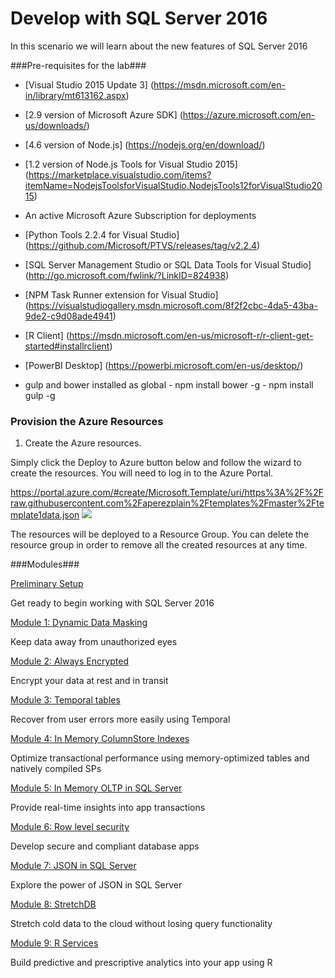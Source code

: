 # Develop with SQL Server 2016

In this scenario we will learn about the new features of SQL Server 2016

###Pre-requisites for the lab###

-   [Visual Studio 2015 Update 3] (https://msdn.microsoft.com/en-in/library/mt613162.aspx)

-   [2.9 version of Microsoft Azure SDK] (https://azure.microsoft.com/en-us/downloads/)

-   [4.6 version of Node.js] (https://nodejs.org/en/download/)

-   [1.2 version of Node.js Tools for Visual Studio 2015] (https://marketplace.visualstudio.com/items?itemName=NodejsToolsforVisualStudio.NodejsTools12forVisualStudio2015)

-   An active Microsoft Azure Subscription for deployments

-   [Python Tools 2.2.4 for Visual Studio] (https://github.com/Microsoft/PTVS/releases/tag/v2.2.4)

-   [SQL Server Management Studio or SQL Data Tools for Visual Studio] (http://go.microsoft.com/fwlink/?LinkID=824938)

-   [NPM Task Runner extension for Visual Studio] (https://visualstudiogallery.msdn.microsoft.com/8f2f2cbc-4da5-43ba-9de2-c9d08ade4941)

-   [R Client] (https://msdn.microsoft.com/en-us/microsoft-r/r-client-get-started#installrclient)

-   [PowerBI Desktop] (https://powerbi.microsoft.com/en-us/desktop/)

-   gulp and bower installed as global 
        - npm install bower -g
        - npm install gulp -g

### Provision the Azure Resources ###

1. Create the Azure resources.
    
  Simply click the Deploy to Azure button below and follow the wizard to create the resources. You will need to log in to the Azure Portal.
                                                                     
  <a href="" target="_blank">https://portal.azure.com/#create/Microsoft.Template/uri/https%3A%2F%2Fraw.githubusercontent.com%2Faperezplain%2Ftemplates%2Fmaster%2Ftemplate1data.json
    <img src="http://azuredeploy.net/deploybutton.png"/>
  </a>

  The resources will be deployed to a Resource Group. You can delete the resource group in order to remove all the created resources at any time.

###Modules###

<a href="./story_0_setup/intro.md">Preliminary Setup</a>
    
  Get ready to begin working with SQL Server 2016

<a href="./story_a_ddm/intro.md">Module 1: Dynamic Data Masking</a>
    
  Keep data away from unauthorized eyes
  
<a href="./story_b_encryption/intro.md">Module 2: Always Encrypted</a>
    
  Encrypt your data at rest and in transit

<a href="./story_c_temporal_tables/intro.md">Module 3: Temporal tables</a>
    
  Recover from user errors more easily using Temporal
  
<a href="./story_d_inmemorycci/intro.md">Module 4: In Memory ColumnStore Indexes</a>
    
  Optimize transactional performance using memory-optimized tables and natively compiled SPs

<a href="./story_e_inmemoryoltp/intro.md">Module 5: In Memory OLTP in SQL Server</a>
    
  Provide real-time insights into app transactions
 
<a href="./story_f_rowlevelsecurity/intro.md">Module 6: Row level security</a>
    
  Develop secure and compliant database apps
  
<a href="./story_g_jsonsupport/intro.md">Module 7: JSON in SQL Server</a>
    
  Explore the power of JSON in SQL Server
  
<a href="./story_h_stretchdb/intro.md">Module 8: StretchDB</a>
    
  Stretch cold data to the cloud without losing query functionality
  
<a href="./story_i_r_services/intro.md">Module 9: R Services</a>
    
  Build predictive and prescriptive analytics into your app using R
